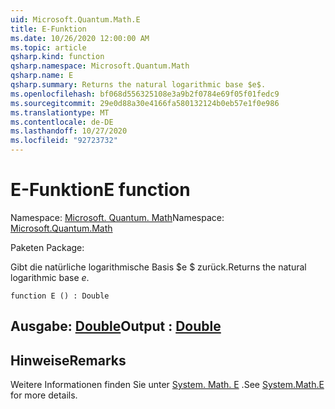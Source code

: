 ```yaml
---
uid: Microsoft.Quantum.Math.E
title: E-Funktion
ms.date: 10/26/2020 12:00:00 AM
ms.topic: article
qsharp.kind: function
qsharp.namespace: Microsoft.Quantum.Math
qsharp.name: E
qsharp.summary: Returns the natural logarithmic base $e$.
ms.openlocfilehash: bf068d556325108e3a9b2f0784e69f05f01fedc9
ms.sourcegitcommit: 29e0d88a30e4166fa580132124b0eb57e1f0e986
ms.translationtype: MT
ms.contentlocale: de-DE
ms.lasthandoff: 10/27/2020
ms.locfileid: "92723732"
---
```

# <a name="e-function"></a><span data-ttu-id="107e5-102">E-Funktion</span><span class="sxs-lookup"><span data-stu-id="107e5-102">E function</span></span>

<span data-ttu-id="107e5-103">Namespace: [Microsoft. Quantum. Math](xref:Microsoft.Quantum.Math)</span><span class="sxs-lookup"><span data-stu-id="107e5-103">Namespace: [Microsoft.Quantum.Math](xref:Microsoft.Quantum.Math)</span></span>

<span data-ttu-id="107e5-104">Paketen [](https://nuget.org/packages/)</span><span class="sxs-lookup"><span data-stu-id="107e5-104">Package: [](https://nuget.org/packages/)</span></span>


<span data-ttu-id="107e5-105">Gibt die natürliche logarithmische Basis $e $ zurück.</span><span class="sxs-lookup"><span data-stu-id="107e5-105">Returns the natural logarithmic base $e$.</span></span>

```qsharp
function E () : Double
```


## <a name="output--double"></a><span data-ttu-id="107e5-106">Ausgabe: [Double](xref:microsoft.quantum.lang-ref.double)</span><span class="sxs-lookup"><span data-stu-id="107e5-106">Output : [Double](xref:microsoft.quantum.lang-ref.double)</span></span>



## <a name="remarks"></a><span data-ttu-id="107e5-107">Hinweise</span><span class="sxs-lookup"><span data-stu-id="107e5-107">Remarks</span></span>

<span data-ttu-id="107e5-108">Weitere Informationen finden Sie unter [System. Math. E](https://docs.microsoft.com/dotnet/api/system.math.e) .</span><span class="sxs-lookup"><span data-stu-id="107e5-108">See [System.Math.E](https://docs.microsoft.com/dotnet/api/system.math.e) for more details.</span></span>